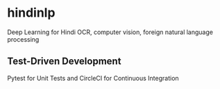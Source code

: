 # hindinlp
Deep Learning for Hindi OCR, computer vision, foreign natural language processing

## Test-Driven Development
Pytest for Unit Tests and CircleCI for Continuous Integration
